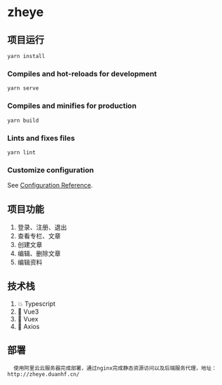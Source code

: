 # zheye

## 项目运行

```
yarn install
```

### Compiles and hot-reloads for development

```
yarn serve
```

### Compiles and minifies for production

```
yarn build
```

### Lints and fixes files

```
yarn lint
```

### Customize configuration

See [Configuration Reference](https://cli.vuejs.org/config/).

## 项目功能

1. 登录、注册、退出
2. 查看专栏、文章
3. 创建文章
4. 编辑、删除文章
5. 编辑资料

## 技术栈

1. 💥 Typescript
2. 💫 Vue3
3. 💪 Vuex
4. 🌿 Axios

## 部署

```
  使用阿里云云服务器完成部署，通过nginx完成静态资源访问以及后端服务代理，地址：http://zheye.duanhf.cn/
```
